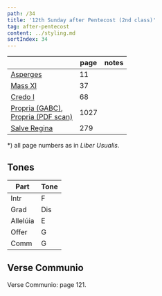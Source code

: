 ```yaml
---
path: /34
title: '12th Sunday after Pentecost (2nd class)'
tag: after-pentecost
content: ../styling.md
sortIndex: 34
---
```


|   | page | notes   |
|---|---|---|
| [Asperges](/pdf/asperges.pdf) | 11 ||
| [Mass XI](/pdf/xi.pdf) | 37 ||
| [Credo I](/pdf/credo-i.pdf) | 68 ||
| [Propria (GABC)](https://bbloomf.github.io/jgabc/propers.html#sunday=Pent12),<br>[Propria (PDF scan)](/pdf/12th-sunday-after-pentecost.pdf)  | 1027 ||
| [Salve Regina](/pdf/salve-regina.pdf)  | 279  ||

*) all page numbers as in _Liber Usualis_.

## Tones

| Part  | Tone |
|---|---|
| Intr | F |
| Grad | Dis |
| Allelúia | E |
| Offer | G |
| Comm | G |

## Verse Communio
Verse Communio: page 121.
